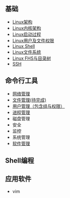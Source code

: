 ## 基础
* [Linux架构](Linux架构_architecture.md)
* [Linux内核架构](Linux内核架构.md)
* [Linux启动过程](Linux的启动过程.md)
* [Linux用户及文件权限](Linux用户及文件权限.md)
* [Linux Shell](LinuxShell.md)
* [Linux文件系统](Linux文件系统.md)
* [Linux FHS与目录树](Linux_FHS与目录树.md)
* [SSH](ssh.md)

## 命令行工具

* [网络管理](LinuxCommand/网络.md)
* [文件管理(待完成)](LinuxCommand/文件.md)
* [用户管理（包含组与权限）](LinuxCommand/用户及权限.md)
* [进程管理](LinuxCommand/进程.md)
* 磁盘管理
* 安全
* 监控
* 系统管理
* [软件管理](LinuxCommand/软件包.md)

## Shell编程


## 应用软件

* vim